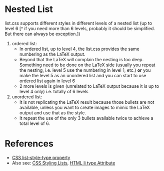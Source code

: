 
# Nested List #
list.css supports different styles in different levels of a nested list (up to level 6 [^ if you need more than 6 levels, probably it should be simplified. But there can always be exception.])

1. ordered list:
	- In ordered list, up to level 4, the list.css provides the same numbering as the LaTeX output.
	- Beyond that the LaTeX will complain the nesting is too deep. Something need to be done on the LaTeX side (usually you repeat the nesting, i.e. level 5 use the numbering in level 1, etc.) **or** you make the level 5 as an unordered list and you can start to use ordered list again in level 6
	- 2 more levels is given (unrelated to LaTeX output because it is up to level 4 only) i.e. totally of 6 levels
2. unordered list:
	- It is not replicating the LaTeX result because those bullets are not available, unless you want to create images to mimic the LaTeX output and use that as the style.
	- It repeat the use of the only 3 bullets available twice to achieve a total level of 6.

# References #

- [CSS list-style-type property](http://www.w3schools.com/cssref/pr_list-style-type.asp)
- Also see: [CSS Styling Lists](http://www.w3schools.com/css/css_list.asp), [HTML li type Attribute](http://www.w3schools.com/tags/att_li_type.asp)